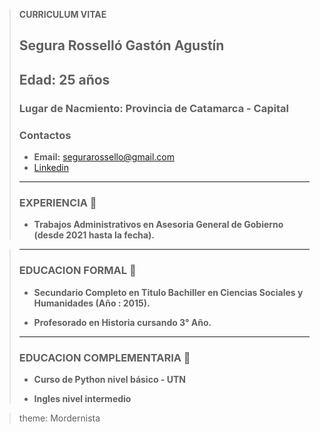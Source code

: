 > **CURRICULUM VITAE**
>   
> ## Segura Rosselló Gastón Agustín
> ## Edad: 25 años
> ### Lugar de Nacmiento: Provincia de Catamarca - Capital 
>
> ### Contactos
>
> - **Email:** segurarossello@gmail.com
> - [Linkedin](https://www.linkedin.com/in/gast%C3%B3n-agust%C3%ADn-segura-rossell%C3%B3-a00a74241/)
> 
>
> ____________________________________________________________________________________________
> ### EXPERIENCIA 📝
> - **Trabajos Administrativos en Asesoria General
de Gobierno (desde 2021 hasta la fecha).**

> ____________________________________________________________________________________________
>
> ### EDUCACION FORMAL 📝
> - **Secundario Completo en Titulo Bachiller en Ciencias Sociales y Humanidades (Año : 2015).**
> 
> - **Profesorado en Historia cursando 3° Año.**
> 
> ____________________________________________________________________________________________
>
> ###  EDUCACION COMPLEMENTARIA 📝
>
> - **Curso de Python nivel básico - UTN**
> 
> - **Ingles nivel intermedio**

> theme: Mordernista
> 
